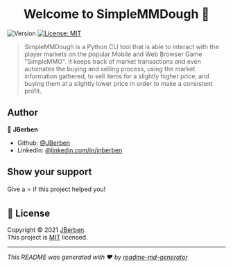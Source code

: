 <h1 align="center">Welcome to SimpleMMDough 👋</h1>
<p>
  <img alt="Version" src="https://img.shields.io/badge/version-0.1-blue.svg?cacheSeconds=2592000" />
  <a href="https://choosealicense.com/licenses/mit/" target="_blank">
    <img alt="License: MIT" src="https://img.shields.io/badge/License-MIT-yellow.svg" />
  </a>
</p>

> SimpleMMDough is a Python CLI tool that is able to interact with the player markets on the popular Mobile and Web Browser Game &#34;SimpleMMO&#34;. It keeps track of market transactions and even automates the buying and selling process, using the market information gathered, to sell items for a slightly higher price, and buying them at a slightly lower price in order to make a consistent profit.

## Author

👤 **JBerben**

* Github: [@JBerben](https://github.com/JBerben)
* LinkedIn: [@linkedin.com\/in\/jnberben](https://linkedin.com/in/linkedin.com\/in\/jnberben)

## Show your support

Give a ⭐️ if this project helped you!

## 📝 License

Copyright © 2021 [JBerben](https://github.com/JBerben).<br />
This project is [MIT](https://choosealicense.com/licenses/mit/) licensed.

***
_This README was generated with ❤️ by [readme-md-generator](https://github.com/kefranabg/readme-md-generator)_